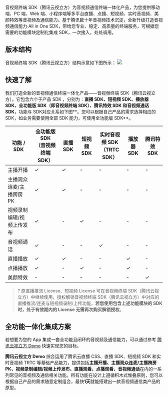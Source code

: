 音视频终端 SDK（腾讯云视立方）为音视频通信终端一体化产品，为您提供移动端、PC 端、Web 端、小程序端等多平台直播、点播、短视频、实时音视频、美颜特效等音视频及通信能力。基于腾讯数十年音视频技术沉淀，全新升级打造音视频通信能力·All in One SDK，带给您专业、稳定、高质量的终端服务，可根据您需要的功能模块定制化集成 SDK，一次接入，处处调用。

## 版本结构

音视频终端 SDK（腾讯云视立方）结构示意如下图所示：
![](https://qcloudimg.tencent-cloud.cn/raw/401ff4e66ab318e112cfc0f80ff16b85.jpg)

## 快速了解
我们打造全新的音视频通信终端一体化产品——音视频终端 SDK（腾讯云视立方）。它包含六个子产品 SDK ，分别为：**直播 SDK、短视频 SDK、播放器 SDK、全功能版 SDK（即音视频终端 SDK）、腾讯特效 SDK 和音视频通话 SDK**，功能与 SDK对应关系如下图**。您可以根据自己产品的需求选择相应的SDK，如业务需要使用全部 SDK 能力，可使用全功能版 SDK**。

<style> .markdown-text-box table th,.markdown-text-box table td{text-align: center;} </style>

| 功能 / SDK                | 全功能版 SDK<br>（音视频终端 SDK） | 直播 SDK | 短视频 SDK | 实时音视频 SDK<br>（TRTC SDK） | 播放器 SDK | 腾讯特效 SDK |
| ------------------------- | ------------------------------ | -------- | ---------- | -------------------------- | ---------- | ------------ |
| 主播开播                  | &#10003;                       | &#10003; | -          | -                          | -          | -            |
| 主播观众连麦/主播跨房 PK  | &#10003;                       | &#10003; | -          | -                          | -          | -            |
| 视频录制编辑/视频上传发布 | &#10003;                       | -        | &#10003;   | -                          | -          | -            |
| 音视频通话                | &#10003;                       | -        | -          | &#10003;                   | -          | -            |
| 直播播放                  | &#10003;                       | &#10003; | -          | -                          | &#10003;   | -            |
| 点播播放                  | &#10003;                       | -        | &#10003;   | -                          | &#10003;   | -            |
| 美颜特效                  | -                              | -        | -          | -                          | -          | &#10003;     |


> ? 原直播推流 License、短视频 License 可在音视频终端 SDK（腾讯云视立方）中继续使用，授权解锁音视频终端 SDK（腾讯云视立方）中对应的直播推流/连麦与短视频录制/上传功能，**若您使用包含上述功能模块的 SDK 时，处于有效期内的 License 无需再次购买解锁授权**。

## 全功能一体化集成方案

若想要为您的 App 集成一套全功能且闭环的音视频及通信能力，可以通过参考 [腾讯云视立方 Demo](https://cloud.tencent.com/document/product/1449/56977) 快速实现您的目标。

**腾讯云视立方 Demo** 综合运用了腾讯云直播 CSS、直播 SDK、短视频 SDK 和实时音视频 TRTC 等基础产品能力，提供包括**主播开播、主播观众连麦/主播跨房 PK、视频录制编辑/视频上传发布、直播观看、点播观看、音视频通话**在内的一系列常见的音视频及通信相关功能。所有功能在设计上遵循积木式堆叠原则，您可以根据自己产品的需求随意定制组合，最快**1天**就能搭建出一款音视频通信类产品的原型。

